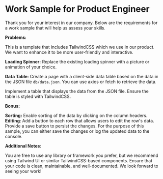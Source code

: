 # Work Sample for Product Engineer

Thank you for your interest in our company. Below are the requirements for a work sample that will help us assess your skills.

**Problems:**

This is a template that includes TailwindCSS which we use in our product. We want to enhance it to be more user-friendly and interactive.

**Loading Spinner:** Replace the existing loading spinner with a picture or animation of your choice.

**Data Table:** Create a page with a client-side data table based on the data in the JSON file `db/data.json`. You can use axios or fetch to retrieve the data.

Implement a table that displays the data from the JSON file.
Ensure the table is styled with TailwindCSS.

**Bonus:**

**Sorting:** Enable sorting of the data by clicking on the column headers.
**Editing**: Add a button to each row that allows users to edit the row's data. Provide a save button to persist the changes. For the purpose of this sample, you can either save the changes or log the updated data to the console.

**Additional Notes:**

You are free to use any library or framework you prefer, but we recommend using Tailwind UI or similar TailwindCSS-based components.
Ensure that your code is clean, maintainable, and well-documented.
We look forward to seeing your work!
